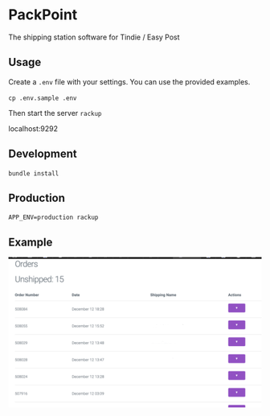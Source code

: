# PackPoint

The shipping station software for Tindie / Easy Post



## Usage

Create a `.env` file with your settings. You can use the provided examples. 

`cp .env.sample .env`


Then start the server
`rackup`

localhost:9292

## Development

```
bundle install
```

## Production
```
APP_ENV=production rackup
```

## Example

![](images/demo1.png)